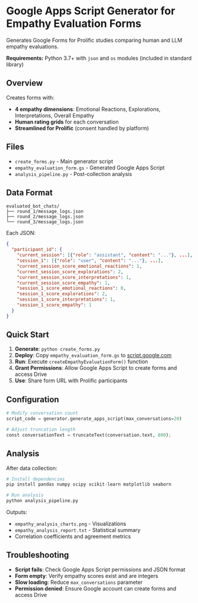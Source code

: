 # Google Apps Script Generator for Empathy Evaluation Forms

Generates Google Forms for Prolific studies comparing human and LLM empathy evaluations.

**Requirements:** Python 3.7+ with `json` and `os` modules (included in standard library)

## Overview

Creates forms with:
- **4 empathy dimensions**: Emotional Reactions, Explorations, Interpretations, Overall Empathy
- **Human rating grids** for each conversation
- **Streamlined for Prolific** (consent handled by platform)

## Files

- `create_forms.py` - Main generator script
- `empathy_evaluation_form.gs` - Generated Google Apps Script
- `analysis_pipeline.py` - Post-collection analysis

## Data Format

```
evaluated_bot_chats/
├── round_1/message_logs.json
├── round_2/message_logs.json  
└── round_3/message_logs.json
```

Each JSON:
```json
{
  "participant_id": {
    "current_session": [{"role": "assistant", "content": "..."}, ...],
    "session_1": [{"role": "user", "content": "..."}, ...],
    "current_session_score_emotional_reactions": 1,
    "current_session_score_explorations": 2,
    "current_session_score_interpretations": 1,
    "current_session_score_empathy": 1,
    "session_1_score_emotional_reactions": 0,
    "session_1_score_explorations": 2,
    "session_1_score_interpretations": 1,
    "session_1_score_empathy": 1
  }
}
```

## Quick Start

1. **Generate**: `python create_forms.py`
2. **Deploy**: Copy `empathy_evaluation_form.gs` to [script.google.com](https://script.google.com)
3. **Run**: Execute `createEmpathyEvaluationForm()` function
4. **Grant Permissions**: Allow Google Apps Script to create forms and access Drive
5. **Use**: Share form URL with Prolific participants

## Configuration

```python
# Modify conversation count
script_code = generator.generate_apps_script(max_conversations=20)

# Adjust truncation length
const conversationText = truncateText(conversation.text, 800);
```

## Analysis

After data collection:

```python
# Install dependencies
pip install pandas numpy scipy scikit-learn matplotlib seaborn

# Run analysis
python analysis_pipeline.py
```

Outputs:
- `empathy_analysis_charts.png` - Visualizations
- `empathy_analysis_report.txt` - Statistical summary
- Correlation coefficients and agreement metrics

## Troubleshooting

- **Script fails**: Check Google Apps Script permissions and JSON format
- **Form empty**: Verify empathy scores exist and are integers
- **Slow loading**: Reduce `max_conversations` parameter
- **Permission denied**: Ensure Google account can create forms and access Drive


